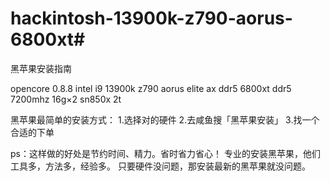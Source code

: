 # hackintosh-13900k-z790-aorus-6800xt#
黑苹果安装指南

opencore 0.8.8
intel i9 13900k
z790 aorus elite ax ddr5
6800xt
ddr5 7200mhz 16g×2
sn850x 2t

黑苹果最简单的安装方式：
1.选择对的硬件
2.去咸鱼搜「黑苹果安装」
3.找一个合适的下单

ps：这样做的好处是节约时间、精力。省时省力省心！
专业的安装黑苹果，他们工具多，方法多，经验多。
只要硬件没问题，那安装最新的黑苹果就没问题。
